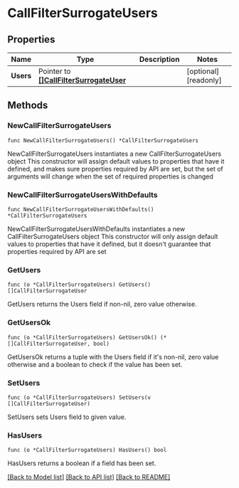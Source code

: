 # CallFilterSurrogateUsers

## Properties

Name | Type | Description | Notes
------------ | ------------- | ------------- | -------------
**Users** | Pointer to [**[]CallFilterSurrogateUser**](CallFilterSurrogateUser.md) |  | [optional] [readonly]

## Methods

### NewCallFilterSurrogateUsers

`func NewCallFilterSurrogateUsers() *CallFilterSurrogateUsers`

NewCallFilterSurrogateUsers instantiates a new CallFilterSurrogateUsers object
This constructor will assign default values to properties that have it defined,
and makes sure properties required by API are set, but the set of arguments
will change when the set of required properties is changed

### NewCallFilterSurrogateUsersWithDefaults

`func NewCallFilterSurrogateUsersWithDefaults() *CallFilterSurrogateUsers`

NewCallFilterSurrogateUsersWithDefaults instantiates a new CallFilterSurrogateUsers object
This constructor will only assign default values to properties that have it defined,
but it doesn't guarantee that properties required by API are set

### GetUsers

`func (o *CallFilterSurrogateUsers) GetUsers() []CallFilterSurrogateUser`

GetUsers returns the Users field if non-nil, zero value otherwise.

### GetUsersOk

`func (o *CallFilterSurrogateUsers) GetUsersOk() (*[]CallFilterSurrogateUser, bool)`

GetUsersOk returns a tuple with the Users field if it's non-nil, zero value otherwise
and a boolean to check if the value has been set.

### SetUsers

`func (o *CallFilterSurrogateUsers) SetUsers(v []CallFilterSurrogateUser)`

SetUsers sets Users field to given value.

### HasUsers

`func (o *CallFilterSurrogateUsers) HasUsers() bool`

HasUsers returns a boolean if a field has been set.

[[Back to Model list]](../README.md#documentation-for-models) [[Back to API list]](../README.md#documentation-for-api-endpoints) [[Back to README]](../README.md)
